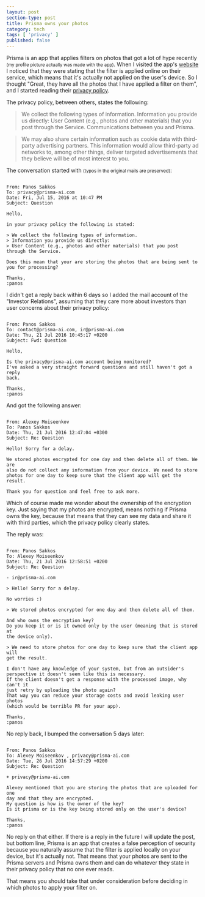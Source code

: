 ```yaml
---
layout: post
section-type: post
title: Prisma owns your photos
category: tech
tags: [ 'privacy' ]
published: false
---
```

Prisma is an app that applies filters on photos that got a lot of hype recently <small>(my profile picture actually was made with the app)</small>.
When I visited the app's [website](http://prisma-ai.com/) I noticed that they were stating that the filter
is applied online on their service, which means that it's actually not applied on the user's device.
So I thought "Great, they have all the photos that I have applied a filter on them", and I started reading their [privacy policy](http://prisma-ai.com/privacy.html).

The privacy policy, between others, states the following:

> We collect the following types of information.
> Information you provide us directly:
> User Content (e.g., photos and other materials) that you post through the Service. Communications between you and Prisma.

> We may also share certain information such as cookie data with third-party advertising partners. This information would allow third-party ad networks to, among other things, deliver targeted advertisements that they believe will be of most interest to you.

The conversation started with <small>(typos in the original mails are preserved)</small>:

<pre><code data-trim class="md">
From: Panos Sakkos <panos.sakkos@gmail.com>
To: privacy@prisma-ai.com
Date: Fri, Jul 15, 2016 at 10:47 PM
Subject: Question

Hello,

in your privacy policy the following is stated:

> We collect the following types of information.
> Information you provide us directly:
> User Content (e.g., photos and other materials) that you post through the Service.

Does this mean that your are storing the photos that are being sent to you for processing?

Thanks,
:panos
</code></pre>

I didn't get a reply back within 6 days so I added the mail account of the "Investor Relations", assuming that they care more about investors than user concerns about their privacy policy:

<pre><code data-trim class="md">
From: Panos Sakkos <panos.sakkos@gmail.com>
To: contact@prisma-ai.com, ir@prisma-ai.com
Date: Thu, 21 Jul 2016 10:45:17 +0200
Subject: Fwd: Question

Hello,

Is the privacy@prisma-ai.com account being monitored?
I've asked a very straight forward questions and still haven't got a reply
back.

Thanks,
:panos
</code></pre>

And got the following answer:

<pre><code data-trim class="md">
From: Alexey Moiseenkov <contact@prisma-ai.com>
To: Panos Sakkos <panos.sakkos@gmail.com>
Date: Thu, 21 Jul 2016 12:47:04 +0300
Subject: Re: Question

Hello! Sorry for a delay.

We stored photos encrypted for one day and then delete all of them. We are
also do not collect any information from your device. We need to store
photos for one day to keep sure that the client app will get the result.

Thank you for question and feel free to ask more.
</code></pre>

Which of course made me wonder about the ownership of the encryption key.
Just saying that my photos are encrypted, means nothing if Prisma owns the key, because that means that they can see my data and share it with third parties, which the privacy policy clearly states.

The reply was:

<pre><code data-trim class="md">
From: Panos Sakkos <panos.sakkos@gmail.com>
To: Alexey Moiseenkov <contact@prisma-ai.com>
Date: Thu, 21 Jul 2016 12:58:51 +0200
Subject: Re: Question

- ir@prisma-ai.com

> Hello! Sorry for a delay.

No worries :)

> We stored photos encrypted for one day and then delete all of them.

And who owns the encryption key?
Do you keep it or is it owned only by the user (meaning that is stored at
the device only).

> We need to store photos for one day to keep sure that the client app will
get the result.

I don't have any knowledge of your system, but from an outsider's
perspective it doesn't seem like this is necessary.
If the client doesn't get a response with the processed image, why can't it
just retry by uploading the photo again?
That way you can reduce your storage costs and avoid leaking user photos
(which would be terrible PR for your app).

Thanks,
:panos
</code></pre>

No reply back, I bumped the conversation 5 days later:

<pre><code data-trim class="md">
From: Panos Sakkos <panos.sakkos@gmail.com>
To: Alexey Moiseenkov <contact@prisma-ai.com>, privacy@prisma-ai.com
Date: Tue, 26 Jul 2016 14:57:29 +0200
Subject: Re: Question

+ privacy@prisma-ai.com

Alexey mentioned that you are storing the photos that are uploaded for one
day and that they are encrypted.
My question is how is the owner of the key?
Is it prisma or is the key being stored only on the user's device?

Thanks,
:panos
</code></pre>

No reply on that either.
If there is a reply in the future I will update the post, but bottom line,
Prisma is an app that creates a false perception of security because you naturally assume that the filter is applied locally on your device, but it's actually not.
That means that your photos are sent to the Prisma servers and Prisma owns them and can do whatever they state in their privacy policy that no one ever reads.

That means you should take that under consideration before deciding in which photos to apply your filter on.
